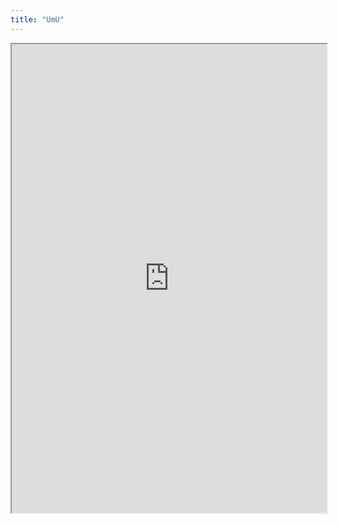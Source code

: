 ```yaml
---
title: "UmU"
---
```



<iframe height="750" width="100%" src="https://ewelton.github.io/ktest/wiki.html#UmU"></iframe>

